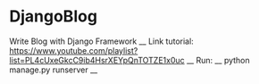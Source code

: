 # DjangoBlog
Write Blog with Django Framework __
Link tutorial: https://www.youtube.com/playlist?list=PL4cUxeGkcC9ib4HsrXEYpQnTOTZE1x0uc __
Run: __
  python manage.py runserver __
